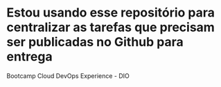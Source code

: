 # Estou usando esse repositório para centralizar as tarefas que precisam ser publicadas no Github para entrega
Bootcamp Cloud DevOps Experience - DIO
